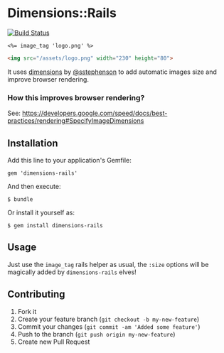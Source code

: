 # Dimensions::Rails

[![Build Status](https://secure.travis-ci.org/elia/dimensions-rails.png?branch=master)](http://travis-ci.org/elia/dimensions-rails)

```erb
<%= image_tag 'logo.png' %>
```

```html
<img src="/assets/logo.png" width="230" height="80">
```

It uses [dimensions](http://github.com/sstephenson/dimensions) by [@sstephenson](http://github.com/sstephenson) to add automatic images size and improve browser rendering.

### How this improves browser rendering?

See: https://developers.google.com/speed/docs/best-practices/rendering#SpecifyImageDimensions


## Installation

Add this line to your application's Gemfile:

    gem 'dimensions-rails'

And then execute:

    $ bundle

Or install it yourself as:

    $ gem install dimensions-rails

## Usage

Just use the `image_tag` rails helper as usual, the `:size` options will be magically added by `dimensions-rails` elves!

## Contributing

1. Fork it
2. Create your feature branch (`git checkout -b my-new-feature`)
3. Commit your changes (`git commit -am 'Added some feature'`)
4. Push to the branch (`git push origin my-new-feature`)
5. Create new Pull Request
